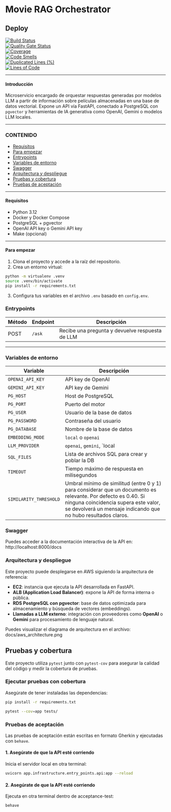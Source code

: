 # Movie RAG Orchestrator

## Deploy

[![Build Status](#)]()  
[![Quality Gate Status](#)]()  
[![Coverage](#)]()  
[![Code Smells](#)]()  
[![Duplicated Lines (%)](#)]()  
[![Lines of Code](#)]()

---

#### Introducción

Microservicio encargado de orquestar respuestas generadas por modelos LLM a partir de información sobre películas almacenadas en una base de datos vectorial. Expone un API vía FastAPI, conectado a PostgreSQL con `pgvector` y herramientas de IA generativa como OpenAI, Gemini o modelos LLM locales.

---

### CONTENIDO

* [Requisitos](#requisitos)
* [Para empezar](#para-empezar)
* [Entrypoints](#entrypoints)
* [Variables de entorno](#variables-de-entorno)
* [Swagger](#swagger)
* [Arquitectura y despliegue](#arquitectura)
* [Pruebas y cobertura](#Pruebas-y-cobertura)
* [Pruebas de aceptación](#Prueba-de-aceptación)

---

<a name="requisitos"></a>

#### Requisitos

* Python 3.12
* Docker y Docker Compose
* PostgreSQL + pgvector
* OpenAI API key o Gemini API key
* Make (opcional)

---

<a name="para-empezar"></a>

#### Para empezar

1. Clona el proyecto y accede a la raíz del repositorio.
2. Crea un entorno virtual:

```bash
python -m virtualenv .venv
source .venv/bin/activate
pip install -r requirements.txt
```
3. Configura tus variables en el archivo `.env` basado en `config.env`.

<a name="entrypoints"></a>

### Entrypoints

| Método | Endpoint | Descripción                                 |
|--------|----------|---------------------------------------------|
| POST   | `/ask`   | Recibe una pregunta y devuelve respuesta de LLM |

---

<a name="variables-de-entorno"></a>

### Variables de entorno

| Variable          | Descripción                                                   |
|-------------------|---------------------------------------------------------------|
| `OPENAI_API_KEY`  | API key de OpenAI                                             |
| `GEMINI_API_KEY`  | API key de Gemini                                             |
| `PG_HOST`         | Host de PostgreSQL                                            |
| `PG_PORT`         | Puerto del motor                                              |
| `PG_USER`         | Usuario de la base de datos                                   |
| `PG_PASSWORD`     | Contraseña del usuario                                        |
| `PG_DATABASE`     | Nombre de la base de datos                                    |
| `EMBEDDING_MODE`  | `local` o `openai`                                            |
| `LLM_PROVIDER`    | `openai`, `gemini`, `local                                    |
| `SQL_FILES`       | Lista de archivos SQL para crear y poblar la DB               |
| `TIMEOUT`         | Tiempo máximo de respuesta en milisegundos                    |
| `SIMILARITY_THRESHOLD` | Umbral mínimo de similitud (entre 0 y 1) para considerar que un documento es relevante. Por defecto es 0.40. Si ninguna coincidencia supera este valor, se devolverá un mensaje indicando que no hubo resultados claros.                       |

<a name="swagger"></a>

### Swagger

Puedes acceder a la documentación interactiva de la API en: http://localhost:8000/docs

<a name="arquitectura"></a>

### Arquitectura y despliegue

Este proyecto puede desplegarse en AWS siguiendo la arquitectura de referencia:

- **EC2**: instancia que ejecuta la API desarrollada en FastAPI.
- **ALB (Application Load Balancer)**: expone la API de forma interna o pública.
- **RDS PostgreSQL con pgvector**: base de datos optimizada para almacenamiento y búsqueda de vectores (embeddings).
- **Llamadas a LLM externo**: integración con proveedores como **OpenAI** o **Gemini** para procesamiento de lenguaje natural.

Puedes visualizar el diagrama de arquitectura en el archivo: docs/aws_architecture.png


<a name="Pruebas-y-cobertura"></a>

## Pruebas y cobertura

Este proyecto utiliza `pytest` junto con `pytest-cov` para asegurar la calidad del código y medir la cobertura de pruebas.

###  Ejecutar pruebas con cobertura

Asegúrate de tener instaladas las dependencias:

```bash
pip install -r requirements.txt

pytest --cov=app tests/

```

<a name="#Prueba-de-aceptación"></a>

### Pruebas de aceptación 

Las pruebas de aceptación están escritas en formato Gherkin y ejecutadas con `behave`.

#### 1. Asegúrate de que la API esté corriendo

Inicia el servidor local en otra terminal:

```bash
uvicorn app.infrastructure.entry_points.api:app --reload
```
#### 2. Asegúrate de que la API esté corriendo

Ejecuta en otra terminal dentro de acceptance-test:

```bash
behave
```